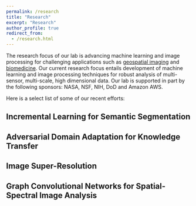 ```yaml
---
permalink: /research
title: "Research"
excerpt: "Research"
author_profile: true
redirect_from: 
  - /research.html
---
```


The research focus of our lab is advancing machine learning and image processing for challenging applications such as [geospatial imaging](##Multi-Scale,-Multi-Sensor-GeoAI) and [biomedicine](##AI-in-BioMedicine). Our current research focus entails development of machine learning and image processing techniques for robust analysis of multi-sensor, multi-scale, high dimensional data. Our lab is supported in part by the following sponsors: NASA, NSF, NIH, DoD and Amazon AWS.  

Here is a select list of some of our recent efforts:

## Incremental Learning for Semantic Segmentation

## Adversarial Domain Adaptation for Knowledge Transfer

## Image Super-Resolution

## Graph Convolutional Networks for Spatial-Spectral Image Analysis



